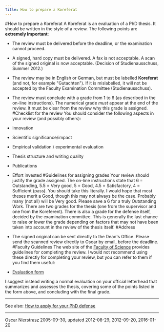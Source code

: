 ```yaml
---
Title: How to prepare a Koreferat
---
```

#How to prepare a Koreferat
A Koreferat is an evaluation of a PhD thesis.  It should be written in the style of a review.
The following points are <b>extremely important</b>:

-  The review must be delivered before the deadline, or the examination cannot proceed.
-  A signed, hard copy must be delivered. A fax is not acceptable. A scan of the signed original is now acceptable. (Decision of Studienausschuss, Summer 2012.)
-  The review may be in English or German, but must be labelled <b>Koreferat</b> (and not, for example "Gutachten"). If it is mislabelled, it will not be accepted by the Faculty Examination Committee (Studienausschuss).
-  The review must conclude with a grade from 1 to 6 (as described in the on-line instructions). The numerical grade <i>must</i> appear at the end of the review. It must be clear from the review why this grade is assigned.
#Checklist for the review
You should consider the following aspects in your review (and possibly others):

-  Innovation
-  Scientific significance/impact
-  Empirical validation / experimental evaluation
-  Thesis structure and writing quality
-  Publications
-  Effort invested
#Guidelines for assigning grades
Your review should justify the grade assigned.
The on-line instructions state that 6 = Outstanding, 5.5 = Very good, 5 = Good, 4.5 = Satisfactory, 4 = Sufficient (pass). You should take this literally. I would hope that most theses merit a Good, though this may not always be the case. Probably many (not all) will be Very good. Please save a 6 for a truly Outstanding Work.
There are two grades for the thesis (one from the supervisor and one from the Koreferent). There is also a grade for the defense itself, decided by the examination committee. This is generally the last chance to raise or lower the grade depending on factors that may not have been taken into account in the review of the thesis itself.
#Address

-  The signed original can be sent directly to the Dean's Office.
Please send the scanned review directly to Oscar by email, before the deadline.
#Faculty Guidelines
The web site of the [Faculty of Science](http://www.philnat.unibe.ch/studies/forms/index_eng.html) provides guidelines for completing the review. I would not recommend using these directly for completing your review, but you can refer to them if you find them useful:


-  [Evaluation form](http://www.philnat.unibe.ch/unibe/portal/fak_naturwis/content/e17061/e148295/e153738/pane153745/e302287/files302312/PhD_evaluation_eng.doc)

I suggest instead writing a normal evaluation on your official letterhead that summarizes and assesses the thesis, covering some of the points listed in the form above, and concluding with the final grade.


---
See also: [How to apply for your PhD defense](%base_url%/wiki/howtos/howtoapplyforyourphddefense)

---
[Oscar Nierstrasz](%base_url%/staff/oscar) 2005-09-30, updated 2012-08-29, 2012-09-20, 2016-01-20
